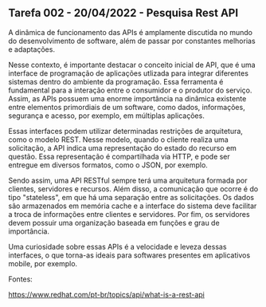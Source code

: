 ## Tarefa 002 - 20/04/2022 - Pesquisa Rest API

A dinâmica de funcionamento das APIs é amplamente discutida no mundo do desenvolvimento de software, além de passar por constantes melhorias e adaptações. 

Nesse contexto, é importante destacar o conceito inicial de API, que é uma interface de programação de aplicações utlizada para integrar diferentes sistemas dentro do ambiente da programação. Essa ferramenta é fundamental para a interação entre o consumidor e o produtor do serviço. Assim, as APIs possuem uma enorme importância na dinâmica existente entre elementos primordiais de um software, como dados, informações, segurança e acesso, por exemplo, em múltiplas aplicações.

Essas interfaces podem utilizar determinadas restrições de arquitetura, como o modelo REST. Nesse modelo, quando o cliente realiza uma solicitação, a API indica uma representação do estado do recurso em questão. Essa representação é compartilhada via HTTP, e pode ser entregue em diversos formatos, como o JSON, por exemplo.

Sendo assim, uma API RESTful sempre terá uma arquitetura formada por clientes, servidores e recursos. Além disso, a comunicação que ocorre é do tipo "stateless", em que há uma separação entre as solicitações. Os dados são armazenados em memória cache e a interface do sistema deve facilitar a troca de informações entre clientes e servidores. Por fim, os servidores devem possuir uma organização baseada em funções e grau de importância.

Uma curiosidade sobre essas APIs é a velocidade e leveza dessas interfaces, o que torna-as ideais para softwares presentes em aplicativos mobile, por exemplo.

Fontes:

https://www.redhat.com/pt-br/topics/api/what-is-a-rest-api
